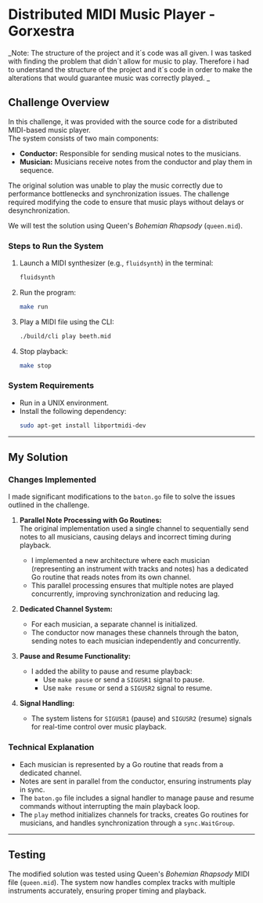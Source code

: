 # Distributed MIDI Music Player - Gorxestra

_Note: The structure of the project and it´s code was all given. I was tasked with finding the problem that didn´t allow for music to play. Therefore i had to understand the structure of the project and it´s code in order to make the alterations that would guarantee music was correctly played.
_
## **Challenge Overview**

In this challenge, it was provided with the source code for a distributed MIDI-based music player.  
The system consists of two main components:
- **Conductor:** Responsible for sending musical notes to the musicians.
- **Musician:** Musicians receive notes from the conductor and play them in sequence.

The original solution was unable to play the music correctly due to performance bottlenecks and synchronization issues. The challenge required modifying the code to ensure that music plays without delays or desynchronization.

We will test the solution using Queen's *Bohemian Rhapsody* (`queen.mid`).

### **Steps to Run the System**
1. Launch a MIDI synthesizer (e.g., `fluidsynth`) in the terminal:
   ```bash
   fluidsynth
   ```
2. Run the program:
   ```bash
   make run
   ```
3. Play a MIDI file using the CLI:
   ```bash
   ./build/cli play beeth.mid
   ```

4. Stop playback:
   ```bash
   make stop
   ```

### **System Requirements**
- Run in a UNIX environment.
- Install the following dependency:  
  ```bash
  sudo apt-get install libportmidi-dev
  ```

---

## **My Solution**

### **Changes Implemented**
I made significant modifications to the `baton.go` file to solve the issues outlined in the challenge.

1. **Parallel Note Processing with Go Routines:**  
   The original implementation used a single channel to sequentially send notes to all musicians, causing delays and incorrect timing during playback.  
   - I implemented a new architecture where each musician (representing an instrument with tracks and notes) has a dedicated Go routine that reads notes from its own channel.
   - This parallel processing ensures that multiple notes are played concurrently, improving synchronization and reducing lag.

2. **Dedicated Channel System:**  
   - For each musician, a separate channel is initialized.
   - The conductor now manages these channels through the baton, sending notes to each musician independently and concurrently.
   
3. **Pause and Resume Functionality:**  
   - I added the ability to pause and resume playback:
     - Use `make pause` or send a `SIGUSR1` signal to pause.
     - Use `make resume` or send a `SIGUSR2` signal to resume.

4. **Signal Handling:**  
   - The system listens for `SIGUSR1` (pause) and `SIGUSR2` (resume) signals for real-time control over music playback.

### **Technical Explanation**
- Each musician is represented by a Go routine that reads from a dedicated channel.
- Notes are sent in parallel from the conductor, ensuring instruments play in sync.
- The `baton.go` file includes a signal handler to manage pause and resume commands without interrupting the main playback loop.
- The `play` method initializes channels for tracks, creates Go routines for musicians, and handles synchronization through a `sync.WaitGroup`.

---

## **Testing**
The modified solution was tested using Queen's *Bohemian Rhapsody* MIDI file (`queen.mid`). The system now handles complex tracks with multiple instruments accurately, ensuring proper timing and playback.
